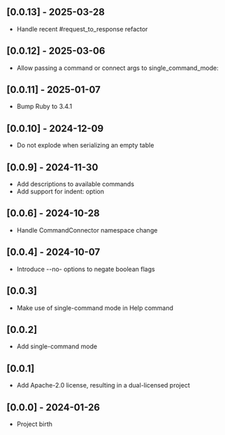 ## [0.0.13] - 2025-03-28

- Handle recent #request_to_response refactor

## [0.0.12] - 2025-03-06

- Allow passing a command or connect args to single_command_mode:

## [0.0.11] - 2025-01-07

- Bump Ruby to 3.4.1

## [0.0.10] - 2024-12-09

- Do not explode when serializing an empty table

## [0.0.9] - 2024-11-30

- Add descriptions to available commands
- Add support for indent: option

## [0.0.6] - 2024-10-28

- Handle CommandConnector namespace change

## [0.0.4] - 2024-10-07

- Introduce --no- options to negate boolean flags

## [0.0.3]

- Make use of single-command mode in Help command

## [0.0.2]

- Add single-command mode

## [0.0.1]

- Add Apache-2.0 license, resulting in a dual-licensed project

## [0.0.0] - 2024-01-26

- Project birth
